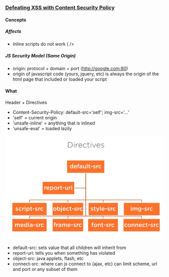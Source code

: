 ### [Defeating XSS with Content Security Policy](https://app.pluralsight.com/library/courses/c478106f-5ffb-4c65-9bf5-af49b0815c61/table-of-contents)

#### Concepts

##### Affects
 - Inline scripts do not work (<script>...)
 - Javascript cannot be loaded from external domains
 - Javascript code cannot use eval
 

##### XSS
At it's core, html is text that is parsed.  When you close a bracket you close the last tag and start another and that is the root of xss.

Examples with q query param
 - root: <input type="text" value="<%= q %>
 - <input type="text" value="<%=  %>
 - q: `" onmouseover="alert(1)"`
  - <input type="text" value="" onmouseover="alert(1)" />
 - q: `"> <script>alert(1)</script>`
  - <input type="text" value="" "> <script>alert(1)</script> />
 
##### JS Security Model (Same Origin)
 - origin:  protocol + domain + port (http://google.com:80)
 - origin of javascript code (yours, jquery, etc) is always the origin of the html page that included or loaded your script 
 
#### What

Header + Directives
 
- Content-Security-Policy: default-src='self'; img-src='...'
 - 'self' = current origin
 - 'unsafe-inline' = anything that is inlined
 - 'unsafe-eval' = loaded lazily

![CSP v1](./img/content-security-policy-v1.png)
 - default-src: sets value that all children will inherit from
 - report-uri: tells you when something has violated
 - object-src: java applets, flash, etc
 - connect-src: where can js connect to (ajax, etc) can limit scheme, url and port or any subset of them
 
 
 